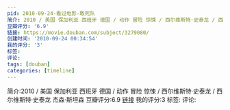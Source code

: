 ```yaml
---
pid: 2010-09-24-看过电影-敢死队
简介: 2010 / 美国 保加利亚 西班牙 德国 / 动作 冒险 惊悚 / 西尔维斯特·史泰龙 / 西尔维斯特·史泰龙 杰森·斯坦森
豆瓣评分: '6.9'
链接: https://movie.douban.com/subject/3279080/
创建时间: '2010-09-24 00:34:54'
我的评分: '3'
标签:
评论:
tags: [douban]
categories: [timeline]
---
```

简介:2010 / 美国 保加利亚 西班牙 德国 / 动作 冒险 惊悚 / 西尔维斯特·史泰龙 / 西尔维斯特·史泰龙 杰森·斯坦森
豆瓣评分:6.9
[链接](https://movie.douban.com/subject/3279080/)
我的评分:3
标签:
评论:
